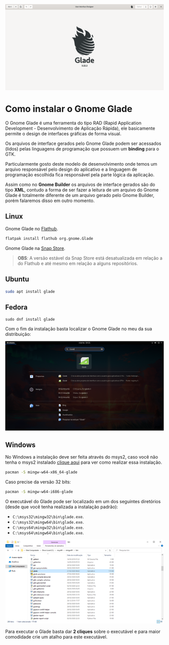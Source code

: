 ![Como instalar o Gnome Glade](./imgs/gnome-glade/cover-gnome-glade.png)

# Como instalar o Gnome Glade

O Gnome Glade é uma ferramenta do tipo RAD (Rapid Application Development - Desenvolvimento de Aplicação Rápida), ele basicamente permite o design de interfaces gráficas de forma visual.

Os arquivos de interface gerados pelo Gnome Glade podem ser acessados (lidos) pelas linguagens de programação que possuem um **binding** para o GTK.

Particularmente gosto deste modelo de desenvolvimento onde temos um arquivo responsável pelo design do aplicativo e a linguagem de programação escolhida fica responsável pela parte lógica da aplicação.

Assim como no **Gnome Builder** os arquivos de interface gerados são do tipo **XML**, contudo a forma de ser fazer a leitura de um arquivo do Gnome Glade é totalmente diferente de um arquivo gerado pelo Gnome Builder, porém falaremos disso em outro momento.

## Linux

Gnome Glade no [Flathub](https://www.flathub.org/apps/details/org.gnome.Glade).

```bash
flatpak install flathub org.gnome.Glade
```

Gnome Glade na [Snap Store](https://snapcraft.io/glade).

> **OBS**: A versão estável da Snap Store está desatualizada em relação a do Flathub e até mesmo em relação a alguns repositórios.

## Ubuntu

```bash
sudo apt install glade
```

## Fedora

```
sudo dnf install glade
```

Com o fim da instalação basta localizar o Gnome Glade no meu da sua distribuição:

![Gnome Glade no menu do Gnome](./imgs/gnome-glade/gnome-glade-gnome-dash.png)

## Windows

No Windows a instalação deve ser feita através do msys2, caso você não tenha o msys2 instalado [clique aqui](./install-msys2-windows.md) para ver como realizar essa instalação.

```bash
pacman -S mingw-w64-x86_64-glade
```

Caso precise da versão 32 bits:

```bash
pacman -S mingw-w64-i686-glade
```

O executável do Glade pode ser localizado em um dos seguintes diretórios (desde que você tenha realizada a instalação padrão):

-   `C:\msys32\mingw32\bin\glade.exe`.
-   `C:\msys32\mingw64\bin\glade.exe`.
-   `C:\msys64\mingw32\bin\glade.exe`.
-   `C:\msys64\mingw64\bin\glade.exe`.

![Gnome Glade na pasta de instalação do msys2](./imgs/gnome-glade/gnome-glade-executable-windows.png)

Para executar o Glade basta dar **2 cliques** sobre o executável e para maior comodidade crie um atalho para este executável.